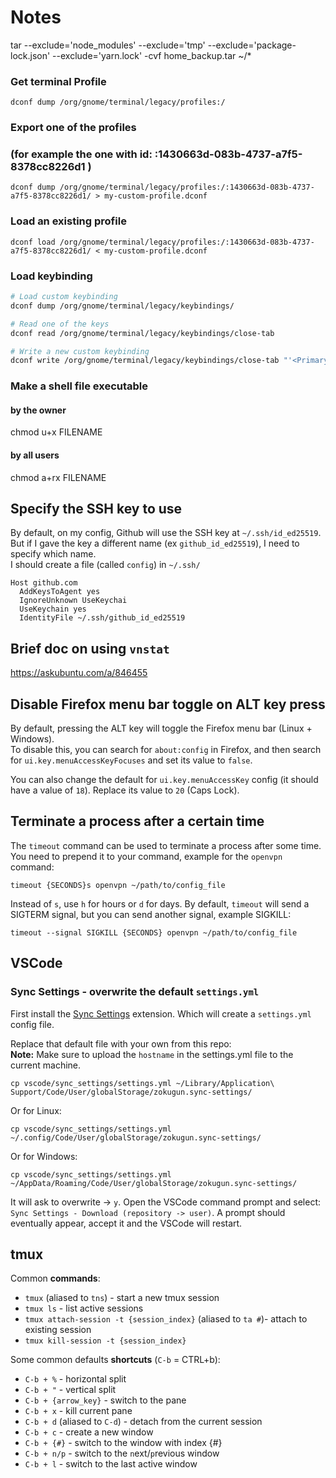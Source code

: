 # Notes
tar --exclude='node_modules' --exclude='tmp' --exclude='package-lock.json' --exclude='yarn.lock' -cvf home_backup.tar ~/*

### Get terminal Profile
```
dconf dump /org/gnome/terminal/legacy/profiles:/
```

### Export one of the profiles 
### (for example the one with id: :1430663d-083b-4737-a7f5-8378cc8226d1 )
```
dconf dump /org/gnome/terminal/legacy/profiles:/:1430663d-083b-4737-a7f5-8378cc8226d1/ > my-custom-profile.dconf
```

### Load an existing profile
```
dconf load /org/gnome/terminal/legacy/profiles:/:1430663d-083b-4737-a7f5-8378cc8226d1/ < my-custom-profile.dconf
```

### Load keybinding
```sh
# Load custom keybinding
dconf dump /org/gnome/terminal/legacy/keybindings/

# Read one of the keys
dconf read /org/gnome/terminal/legacy/keybindings/close-tab

# Write a new custom keybinding
dconf write /org/gnome/terminal/legacy/keybindings/close-tab "'<Primary><Alt>w'"
```

### Make a shell file executable 
#### by the owner
chmod u+x FILENAME
#### by all users
chmod a+rx FILENAME

## Specify the SSH key to use
By default, on my config, Github will use the SSH key at `~/.ssh/id_ed25519`.
But if I gave the key a different name (ex `github_id_ed25519`), I need to specify which name.   
I should create a file (called `config`) in `~/.ssh/`

```
Host github.com
  AddKeysToAgent yes
  IgnoreUnknown UseKeychai
  UseKeychain yes
  IdentityFile ~/.ssh/github_id_ed25519

```

## Brief doc on using `vnstat`
https://askubuntu.com/a/846455

## Disable Firefox menu bar toggle on ALT key press
By default, pressing the ALT key will toggle the Firefox menu bar (Linux + Windows).   
To disable this, you can search for `about:config` in Firefox, and then search for `ui.key.menuAccessKeyFocuses` and set its value to `false`.   

You can also change the default for `ui.key.menuAccessKey` config (it should have a value of `18`). Replace its value to `20` (Caps Lock).

## Terminate a process after a certain time
The `timeout` command can be used to terminate a process after some time. You need to prepend it to your command, example for the `openvpn` command:
```
timeout {SECONDS}s openvpn ~/path/to/config_file
```
Instead of `s`, use `h` for hours or `d` for days.
By default, `timeout` will send a SIGTERM signal, but you can send another signal, example SIGKILL:

```
timeout --signal SIGKILL {SECONDS} openvpn ~/path/to/config_file
```

## VSCode
### Sync Settings - overwrite the default `settings.yml`
First install the [Sync Settings](https://github.com/zokugun/vscode-sync-settings) extension. Which will create a `settings.yml` config file.

Replace that default file with your own from this repo:   
**Note:** Make sure to upload the `hostname` in the settings.yml file to the current machine.

```
cp vscode/sync_settings/settings.yml ~/Library/Application\ Support/Code/User/globalStorage/zokugun.sync-settings/
```
Or for Linux:
```
cp vscode/sync_settings/settings.yml ~/.config/Code/User/globalStorage/zokugun.sync-settings/  
```
Or for Windows:
```
cp vscode/sync_settings/settings.yml   ~/AppData/Roaming/Code/User/globalStorage/zokugun.sync-settings/
```

It will ask to overwrite -> `y`. Open the VSCode command prompt and select: `Sync Settings - Download (repository -> user)`. A prompt should eventually appear, accept it and the VSCode will restart.

## tmux
Common **commands**:
- `tmux` (aliased to `tns`) - start a new tmux session
- `tmux ls` - list active sessions
- `tmux attach-session -t {session_index}` (aliased to `ta #`)- attach to existing session
- `tmux kill-session -t {session_index}`

Some common defaults **shortcuts** (`C-b` = CTRL+b):
- `C-b + %` - horizontal split
- `C-b + "` - vertical split
- `C-b + {arrow_key}` - switch to the pane
- `C-b + x` - kill current pane
- `C-b + d` (aliased to `C-d`) - detach from the current session
- `C-b + c` - create a new window
- `C-b + {#}` - switch to the window with index {#}
- `C-b + n/p` - switch to the `n`ext/`p`revious window
- `C-b + l` - switch to the last active window
